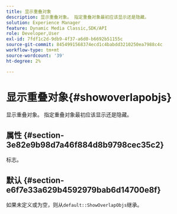```yaml
---
title: 显示重叠对象
description: 显示重叠对象。 指定重叠对象最初应该显示还是隐藏。
solution: Experience Manager
feature: Dynamic Media Classic,SDK/API
role: Developer,User
exl-id: 7fdf1c2d-9db9-4f37-a6d0-b6692b51155c
source-git-commit: 8454991568374ecd1c4babdd3210250ea7988c4c
workflow-type: tm+mt
source-wordcount: '39'
ht-degree: 2%

---
```


# 显示重叠对象{#showoverlapobjs}

显示重叠对象。 指定重叠对象最初应该显示还是隐藏。

## 属性 {#section-3e82e9b98d7a46f884d8b9798cec35c2}

标志。

## 默认 {#section-e6f7e33a629b4592979bab6d14700e8f}

如果未定义或为空，则从`default::ShowOverlapObjs`继承。
